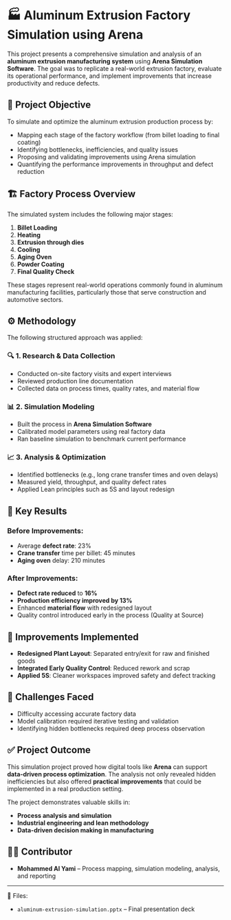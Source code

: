 # 🏭 Aluminum Extrusion Factory Simulation using Arena

This project presents a comprehensive simulation and analysis of an **aluminum extrusion manufacturing system** using **Arena Simulation Software**. The goal was to replicate a real-world extrusion factory, evaluate its operational performance, and implement improvements that increase productivity and reduce defects.

## 📌 Project Objective

To simulate and optimize the aluminum extrusion production process by:
- Mapping each stage of the factory workflow (from billet loading to final coating)
- Identifying bottlenecks, inefficiencies, and quality issues
- Proposing and validating improvements using Arena simulation
- Quantifying the performance improvements in throughput and defect reduction

## 🏗️ Factory Process Overview

The simulated system includes the following major stages:
1. **Billet Loading**
2. **Heating**
3. **Extrusion through dies**
4. **Cooling**
5. **Aging Oven**
6. **Powder Coating**
7. **Final Quality Check**

These stages represent real-world operations commonly found in aluminum manufacturing facilities, particularly those that serve construction and automotive sectors.

## ⚙️ Methodology

The following structured approach was applied:

### 🔍 1. Research & Data Collection
- Conducted on-site factory visits and expert interviews
- Reviewed production line documentation
- Collected data on process times, quality rates, and material flow

### 📊 2. Simulation Modeling
- Built the process in **Arena Simulation Software**
- Calibrated model parameters using real factory data
- Ran baseline simulation to benchmark current performance

### 📈 3. Analysis & Optimization
- Identified bottlenecks (e.g., long crane transfer times and oven delays)
- Measured yield, throughput, and quality defect rates
- Applied Lean principles such as 5S and layout redesign

## 🚀 Key Results

### Before Improvements:
- Average **defect rate**: 23%  
- **Crane transfer** time per billet: 45 minutes  
- **Aging oven** delay: 210 minutes

### After Improvements:
- **Defect rate reduced** to **16%**
- **Production efficiency improved by 13%**
- Enhanced **material flow** with redesigned layout
- Quality control introduced early in the process (Quality at Source)

## 🔧 Improvements Implemented

- **Redesigned Plant Layout**: Separated entry/exit for raw and finished goods
- **Integrated Early Quality Control**: Reduced rework and scrap
- **Applied 5S**: Cleaner workspaces improved safety and defect tracking

## 🚧 Challenges Faced

- Difficulty accessing accurate factory data
- Model calibration required iterative testing and validation
- Identifying hidden bottlenecks required deep process observation

## ✅ Project Outcome

This simulation project proved how digital tools like **Arena** can support **data-driven process optimization**. The analysis not only revealed hidden inefficiencies but also offered **practical improvements** that could be implemented in a real production setting.

The project demonstrates valuable skills in:
- **Process analysis and simulation**
- **Industrial engineering and lean methodology**
- **Data-driven decision making in manufacturing**

## 👨‍💼 Contributor

- **Mohammed Al Yami** – Process mapping, simulation modeling, analysis, and reporting

---

📂 Files:
- `aluminum-extrusion-simulation.pptx` – Final presentation deck
